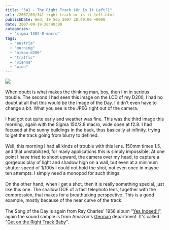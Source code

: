 ```yaml
---
title: "341 - The Right Track (Or Is It Left?)"
url: /2007/09/341-right-track-or-is-it-left.html
publishDate: Wed, 19 Sep 2007 20:49:00 +0000
date: 2007-09-19 20:49:00
categories: 
  - "sigma-1502-8-macro"
tags: 
  - "austria"
  - "morning"
  - "nikon-d200"
  - "traffic"
  - "vienna"
  - "wien"
---
```

<a href="https://d25zfm9zpd7gm5.cloudfront.net/1200x1200/2007/20070919_071204.JPG"><img src="https://d25zfm9zpd7gm5.cloudfront.net/0600x0600/2007/20070919_071204.JPG"/></a><br/><br/>When doubt is what makes the thinking man, boy, then I'm in serious trouble. The second I had seen this image on the LCD of my D200, I had no doubt at all that this would be the Image of the Day. I didn't even have to change a bit. What you see is the JPEG right out of the camera.<br/><br/>I had got out quite early and weather was fine. This was the third image this morning, again with the Sigma 150/2.8 macro, wide open at f2.8. I had focused at the sunny buildings in the back, thus basically at infinity, trying to get the track going from blurry to defined.<br/><br/>Well, this morning I had all kinds of trouble with this lens. 150mm times 1.5, and that unstabilized, for many applications this is simply impossible. At one point I have tried to shoot upward, the camera over my head, to capture a gorgeous play of light and shadow high on a wall, but even at a minimum shutter speed of 1/100s I could not hold the shot, not even once in maybe ten attempts. I simply need a monopod for such things.<br/><br/>On the other hand, when I get a shot, then it is really something special, just like this one. The shallow DOF of a fast telephoto lens, together with the compression,  that makes for a breathtaking perspective. This is a good example, mostly because of the near curve of the track.<br/><br/>The Song of the Day is again from Ray Charles' 1958 album "<a href="http://www.amazon.com/Yes-Indeed-Ray-Charles/dp/B0007KVDGS" target="_blank">Yes Indeed!!</a>", again the sound sample is from Amazon's <a href="http://www.amazon.de/Yes-Indeed-Ray-Charles/dp/B0007KVDGS" target="_blank">German</a> department. It's called "<a href="http://www.lyricsset.com/r/ray_charles_lyrics/get_on_the_right_track_baby_lyrics.html" target="_blank">Get on the Right Track Baby</a>".
